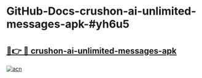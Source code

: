 # GitHub-Docs-crushon-ai-unlimited-messages-apk-#yh6u5

# <h2><a href="https://andorid.site?title=crushon-ai-unlimited-messages-apk&ref=07A">🔗👉 🔴 crushon-ai-unlimited-messages-apk</a></h2>

[![acn](https://github.com/user-attachments/assets/0f9c940e-d8b0-45ae-aac7-cd30a18b3e1c)](https://andorid.site?title=crushon-ai-unlimited-messages-apk&ref=07A)


